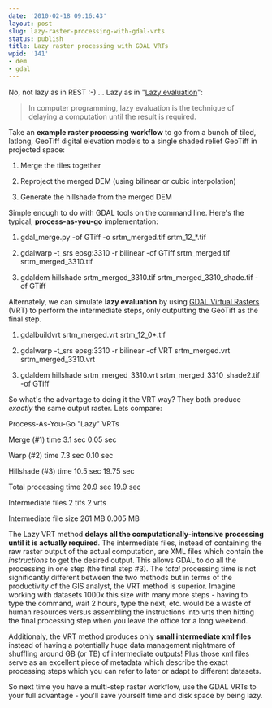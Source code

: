 ```yaml
---
date: '2010-02-18 09:16:43'
layout: post
slug: lazy-raster-processing-with-gdal-vrts
status: publish
title: Lazy raster processing with GDAL VRTs
wpid: '141'
- dem
- gdal
---
```


No, not lazy as in REST :-) ... Lazy as in "[Lazy evaluation](http://en.wikipedia.org/wiki/Lazy_evaluation)":



> In computer programming, lazy evaluation is the technique of delaying a computation until the result is required.



Take an **example raster processing workflow** to go from a bunch of tiled, latlong, GeoTiff digital elevation models to a single shaded relief GeoTiff in projected space:






  1. Merge the tiles together 


  2. Reproject the merged DEM (using bilinear or cubic interpolation) 


  3. Generate the hillshade from the merged DEM 




Simple enough to do with GDAL tools on the command line. Here's the typical, **process-as-you-go** implementation:





  1. gdal_merge.py -of GTiff -o srtm_merged.tif srtm_12_*.tif 


  2. gdalwarp -t_srs epsg:3310 -r bilinear -of GTiff srtm_merged.tif srtm_merged_3310.tif 


  3. gdaldem hillshade srtm_merged_3310.tif srtm_merged_3310_shade.tif -of GTiff 



Alternately, we can simulate **lazy evaluation** by using [GDAL Virtual Rasters](http://www.gdal.org/gdal_vrttut.html) (VRT) to perform the intermediate steps, only outputting the GeoTiff as the final step. 





	
  1. gdalbuildvrt srtm_merged.vrt srtm_12_0*.tif

	
  2. gdalwarp -t_srs epsg:3310 -r bilinear -of VRT srtm_merged.vrt srtm_merged_3310.vrt 

	
  3. gdaldem hillshade srtm_merged_3310.vrt srtm_merged_3310_shade2.tif -of GTiff




So what's the advantage to doing it the VRT way? They both produce _exactly_ the same output raster. Lets compare:







Process-As-You-Go
"Lazy" VRTs



Merge (#1) time 
3.1 sec
0.05 sec 



Warp (#2) time 
7.3 sec 
0.10 sec 



Hillshade (#3) time
10.5 sec 
19.75 sec



Total processing time
20.9 sec
19.9 sec 



Intermediate files
2 tifs
2 vrts



Intermediate file size
261 MB
0.005 MB






  


The Lazy VRT method **delays all the computationally-intensive processing until it is actually required**. The intermediate files, instead of containing the raw raster output of the actual computation, are XML files which contain the _instructions_ to get the desired output. This allows GDAL to do all the processing in one step (the final step #3). The _total_ processing time is not significantly different between the two methods but in terms of the productivity of the GIS analyst, the VRT method is superior. Imagine working with datasets 1000x this size with many more steps - having to type the command, wait 2 hours, type the next, etc. would be a waste of human resources versus assembling the instructions into vrts then hitting the final processing step when you leave the office for a long weekend.

Additionaly, the VRT method produces only **small intermediate xml files** instead of having a potentially huge data management nightmare of shuffling around GB (or TB) of intermediate outputs! Plus those xml files serve as an excellent piece of metadata which describe the exact processing steps which you can refer to later or adapt to different datasets. 

So next time you have a multi-step raster workflow, use the GDAL VRTs to your full advantage - you'll save yourself time and disk space by being lazy. 



